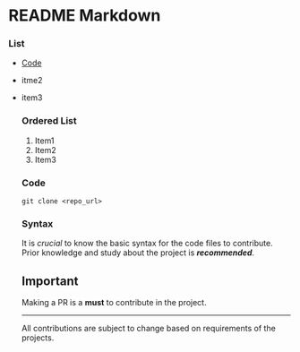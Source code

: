 # README Markdown

### List
- [Code](https://github.com/Yolo-cell-hash/foundations-repo/blob/main/README.md#code)
- itme2
- item3

  ### Ordered List
  1. Item1
  2. Item2
  3. Item3
 
  ### Code
  ` git clone <repo_url> `

  ### Syntax
  It is *crucial* to know the basic syntax for the code files to contribute. Prior knowledge and study about the project is *__recommended__*.

  ## Important
  Making a PR is a **must** to contribute in the project.

  ---
  All contributions are subject to change based on requirements of the projects.

